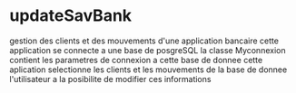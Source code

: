 # updateSavBank
gestion des clients et des mouvements d'une application bancaire
cette application se connecte a une base de posgreSQL
la classe Myconnexion contient les parametres de connexion a cette base de donnee
cette aplication selectionne les clients et les mouvements de la base de donnee
l'utilisateur a la posibilite de modifier ces informations
